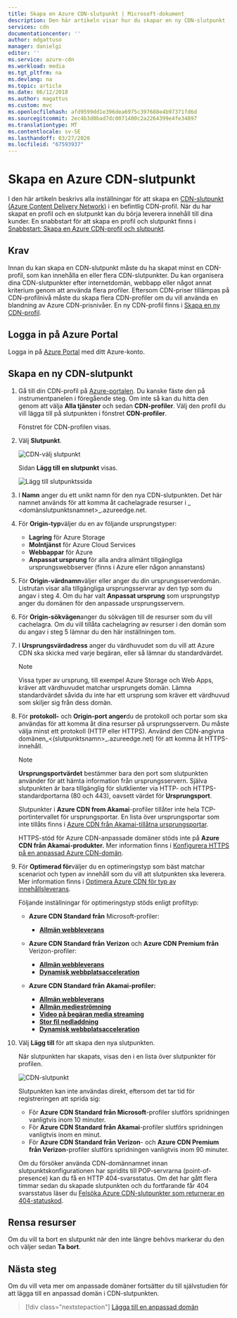 ```yaml
---
title: Skapa en Azure CDN-slutpunkt | Microsoft-dokument
description: Den här artikeln visar hur du skapar en ny CDN-slutpunkt (Azure Content Delivery Network), inklusive avancerade inställningar.
services: cdn
documentationcenter: ''
author: mdgattuso
manager: danielgi
editor: ''
ms.service: azure-cdn
ms.workload: media
ms.tgt_pltfrm: na
ms.devlang: na
ms.topic: article
ms.date: 06/12/2018
ms.author: magattus
ms.custom: mvc
ms.openlocfilehash: afd9599dd1e396dea6975c397688e4b97371fd6d
ms.sourcegitcommit: 2ec4b3d0bad7dc0071400c2a2264399e4fe34897
ms.translationtype: MT
ms.contentlocale: sv-SE
ms.lasthandoff: 03/27/2020
ms.locfileid: "67593937"
---
```

# <a name="create-an-azure-cdn-endpoint"></a>Skapa en Azure CDN-slutpunkt
I den här artikeln beskrivs alla inställningar för att skapa en [CDN-slutpunkt (Azure Content Delivery Network)](cdn-overview.md) i en befintlig CDN-profil. När du har skapat en profil och en slutpunkt kan du börja leverera innehåll till dina kunder. En snabbstart för att skapa en profil och slutpunkt finns i [Snabbstart: Skapa en Azure CDN-profil och slutpunkt](cdn-create-new-endpoint.md).

## <a name="prerequisites"></a>Krav
Innan du kan skapa en CDN-slutpunkt måste du ha skapat minst en CDN-profil, som kan innehålla en eller flera CDN-slutpunkter. Du kan organisera dina CDN-slutpunkter efter internetdomän, webbapp eller något annat kriterium genom att använda flera profiler. Eftersom CDN-priser tillämpas på CDN-profilnivå måste du skapa flera CDN-profiler om du vill använda en blandning av Azure CDN-prisnivåer. En ny CDN-profil finns i [Skapa en ny CDN-profil](cdn-create-new-endpoint.md#create-a-new-cdn-profile).

## <a name="log-in-to-the-azure-portal"></a>Logga in på Azure Portal
Logga in på [Azure Portal](https://portal.azure.com) med ditt Azure-konto.

## <a name="create-a-new-cdn-endpoint"></a>Skapa en ny CDN-slutpunkt

1. Gå till din CDN-profil på [Azure-portalen](https://portal.azure.com). Du kanske fäste den på instrumentpanelen i föregående steg. Om inte så kan du hitta den genom att välja **Alla tjänster** och sedan **CDN-profiler**. Välj den profil du vill lägga till på slutpunkten i fönstret **CDN-profiler**. 
   
    Fönstret för CDN-profilen visas.

2. Välj **Slutpunkt**.
   
    ![CDN-välj slutpunkt](./media/cdn-create-endpoint-how-to/cdn-select-endpoint.png)
   
    Sidan **Lägg till en slutpunkt** visas.
   
    ![Lägg till slutpunktssida](./media/cdn-create-endpoint-how-to/cdn-add-endpoint-page.png)

3. I **Namn** anger du ett unikt namn för den nya CDN-slutpunkten. Det här namnet används för att komma åt cachelagrade resurser i _ \<domänslutpunktsnamnet>_.azureedge.net.

4. För **Origin-typ**väljer du en av följande ursprungstyper: 
   - **Lagring** för Azure Storage
   - **Molntjänst** för Azure Cloud Services
   - **Webbappar** för Azure
   - **Anpassat ursprung** för alla andra allmänt tillgängliga ursprungswebbserver (finns i Azure eller någon annanstans)

5. För **Origin-värdnamn**väljer eller anger du din ursprungsserverdomän. Listrutan visar alla tillgängliga ursprungsservrar av den typ som du angav i steg 4. Om du har valt **Anpassat ursprung** som ursprungstyp anger du domänen för den anpassade ursprungsservern.
    
6. För **Origin-sökvägen**anger du sökvägen till de resurser som du vill cachelagra. Om du vill tillåta cachelagring av resurser i den domän som du angav i steg 5 lämnar du den här inställningen tom.
    
7. I **Ursprungsvärdadress** anger du värdhuvudet som du vill att Azure CDN ska skicka med varje begäran, eller så lämnar du standardvärdet.
   
   > [!NOTE]
   > Vissa typer av ursprung, till exempel Azure Storage och Web Apps, kräver att värdhuvudet matchar ursprungets domän. Lämna standardvärdet såvida du inte har ett ursprung som kräver ett värdhuvud som skiljer sig från dess domän.
   > 
    
8. För **protokoll-** och **Origin-port anger**du de protokoll och portar som ska användas för att komma åt dina resurser på ursprungsservern. Du måste välja minst ett protokoll (HTTP eller HTTPS). Använd den CDN-angivna domänen_\<(slutpunktsnamn>_.azureedge.net) för att komma åt HTTPS-innehåll. 
   
   > [!NOTE]
   > **Ursprungsportvärdet** bestämmer bara den port som slutpunkten använder för att hämta information från ursprungsservern. Själva slutpunkten är bara tillgänglig för slutklienter via HTTP- och HTTPS-standardportarna (80 och 443), oavsett värdet för **Ursprungsport**.  
   > 
   > Slutpunkter i **Azure CDN from Akamai**-profiler tillåter inte hela TCP-portintervallet för ursprungsportar. En lista över ursprungsportar som inte tillåts finns i [Azure CDN från Akamai-tillåtna ursprungsportar](/previous-versions/azure/mt757337(v=azure.100)).  
   > 
   > HTTPS-stöd för Azure CDN-anpassade domäner stöds inte på **Azure CDN från Akamai-produkter.** Mer information finns i [Konfigurera HTTPS på en anpassad Azure CDN-domän](cdn-custom-ssl.md).
    
9. För **Optimerad för**väljer du en optimeringstyp som bäst matchar scenariot och typen av innehåll som du vill att slutpunkten ska leverera. Mer information finns i [Optimera Azure CDN för typ av innehållsleverans](cdn-optimization-overview.md).

    Följande inställningar för optimeringstyp stöds enligt profiltyp:
    - **Azure CDN Standard från** Microsoft-profiler:
       - [**Allmän webbleverans**](cdn-optimization-overview.md#general-web-delivery)

    - **Azure CDN Standard från Verizon** och **Azure CDN Premium från** Verizon-profiler:
       - [**Allmän webbleverans**](cdn-optimization-overview.md#general-web-delivery)
       - [**Dynamisk webbplatsacceleration**](cdn-optimization-overview.md#dynamic-site-acceleration)

    - **Azure CDN Standard från Akamai-profiler:**
       - [**Allmän webbleverans**](cdn-optimization-overview.md#general-web-delivery)
       - [**Allmän medieströmning**](cdn-optimization-overview.md#general-media-streaming)
       - [**Video på begäran media streaming**](cdn-optimization-overview.md#video-on-demand-media-streaming)
       - [**Stor fil nedladdning**](cdn-optimization-overview.md#large-file-download)
       - [**Dynamisk webbplatsacceleration**](cdn-optimization-overview.md#dynamic-site-acceleration)

10. Välj **Lägg till** för att skapa den nya slutpunkten.
   
    När slutpunkten har skapats, visas den i en lista över slutpunkter för profilen.
    
    ![CDN-slutpunkt](./media/cdn-create-new-endpoint/cdn-endpoint-success.png)
    
    Slutpunkten kan inte användas direkt, eftersom det tar tid för registreringen att sprida sig: 
    - För **Azure CDN Standard från Microsoft**-profiler slutförs spridningen vanligtvis inom 10 minuter. 
    - För **Azure CDN Standard från Akamai**-profiler slutförs spridningen vanligtvis inom en minut. 
    - För **Azure CDN Standard från Verizon**- och **Azure CDN Premium från Verizon**-profiler slutförs spridningen vanligtvis inom 90 minuter. 
   
    Om du försöker använda CDN-domännamnet innan slutpunktskonfigurationen har spridits till POP-servrarna (point-of-presence) kan du få en HTTP 404-svarsstatus. Om det har gått flera timmar sedan du skapade slutpunkten och du fortfarande får 404 svarsstatus läser du [Felsöka Azure CDN-slutpunkter som returnerar en 404-statuskod](cdn-troubleshoot-endpoint.md).

## <a name="clean-up-resources"></a>Rensa resurser
Om du vill ta bort en slutpunkt när den inte längre behövs markerar du den och väljer sedan **Ta bort**. 

## <a name="next-steps"></a>Nästa steg
Om du vill veta mer om anpassade domäner fortsätter du till självstudien för att lägga till en anpassad domän i CDN-slutpunkten.

> [!div class="nextstepaction"]
> [Lägga till en anpassad domän](cdn-map-content-to-custom-domain.md)


